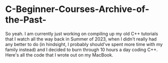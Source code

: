 # C-Beginner-Courses-Archive-of-the-Past-
So yeah. I am currently just working on compiling up my old C++ tutorials that I watch all the way back in Summer of 2023, when I didn't really had any better to do (in hindsight, I probably should've spent more time with my family instead) and I decided to burn through 10 hours a day coding C++. Here's all the code that I wrote out on my MacBook.
